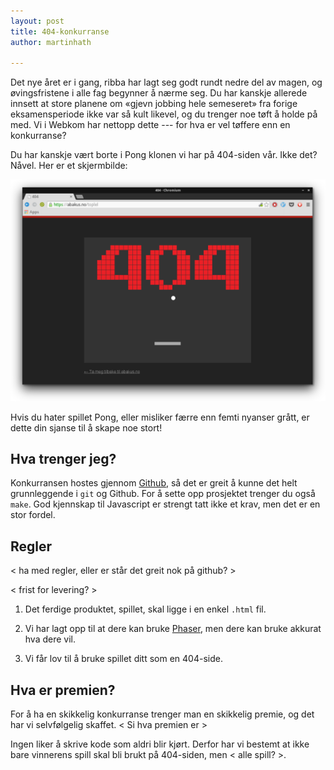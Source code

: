 ```yaml
---
layout: post
title: 404-konkurranse
author: martinhath

---
```


Det nye året er i gang, ribba har lagt seg godt rundt nedre del av magen, og øvingsfristene i alle fag begynner å nærme seg.
Du har kanskje allerede innsett at store planene om «gjevn jobbing hele semeseret» fra forige eksamensperiode ikke var så kult likevel, og du trenger noe tøft å holde på med.
Vi i Webkom har nettopp dette --- for hva er vel tøffere enn en konkurranse?

Du har kanskje vært borte i Pong klonen vi har på 404-siden vår.
Ikke det? Nåvel. Her er et skjermbilde: 

![Nåværende 404-spill](/images/posts/2015-01-16-gammel-404.png)

Hvis du hater spillet Pong, eller misliker færre enn femti nyanser grått, er dette din sjanse til å skape noe stort!

## Hva trenger jeg? 

Konkurransen hostes gjennom [Github](http://www.github.com), så det er greit å kunne det helt grunnleggende i `git` og Github.
For å sette opp prosjektet trenger du også `make`. God kjennskap til Javascript er strengt tatt ikke et krav, men det er en stor fordel.

## Regler


< ha med regler, eller er står det greit nok på github? > 

< frist for levering? >

 1. Det ferdige produktet, spillet, skal ligge i en enkel `.html` fil.

 2. Vi har lagt opp til at dere kan bruke [Phaser](http://phaser.io/), men dere kan bruke akkurat hva dere vil.

 3. Vi får lov til å bruke spillet ditt som en 404-side.


## Hva er premien?

For å ha en skikkelig konkurranse trenger man en skikkelig premie, og det har vi selvfølgelig skaffet. < Si hva premien er >

Ingen liker å skrive kode som aldri blir kjørt.
Derfor har vi bestemt at ikke bare vinnerens spill skal bli brukt på 404-siden, men < alle spill? >.
